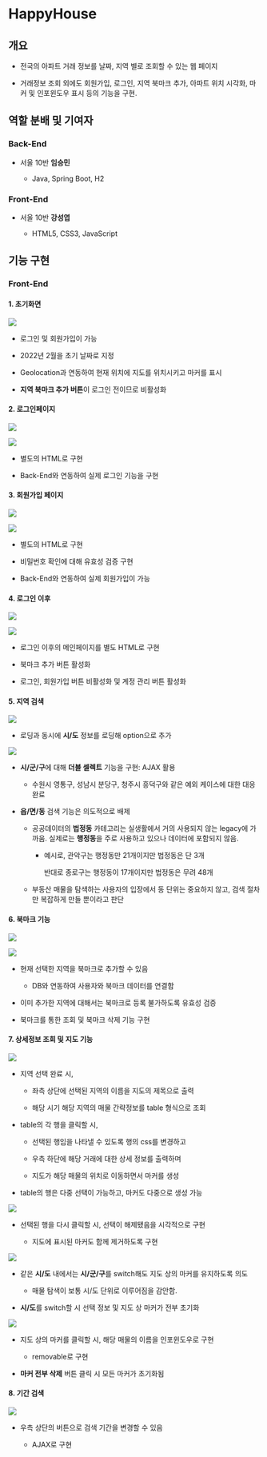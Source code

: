 # HappyHouse



## 개요

- 전국의 아파트 거래 정보를 날짜, 지역 별로 조회할 수 있는 웹 페이지

- 거래정보 조회 외에도 회원가입, 로그인, 지역 북마크 추가, 아파트 위치 시각화, 마커 및 인포윈도우 표시 등의 기능을 구현.



## 역할 분배 및 기여자



### Back-End

- 서울 10반 **임승민**
  
  - Java, Spring Boot, H2
  
  

### Front-End

- 서울 10반 **강성엽**
  
  - HTML5, CSS3, JavaScript



## 기능 구현



### Front-End

#### 1. 초기화면

![](img/01메인페이지.jpg)

- 로그인 및 회원가입이 가능

- 2022년 2월을 초기 날짜로 지정

- Geolocation과 연동하여 현재 위치에 지도를 위치시키고 마커를 표시

- **지역 북마크 추가 버튼**이 로그인 전이므로 비활성화



#### 2. 로그인페이지

![](img/02로그인페이지.jpg)

![](img/04계정%20유효성%20검증.jpg)

- 별도의 HTML로 구현

- Back-End와 연동하여 실제 로그인 기능을 구현



#### 3. 회원가입 페이지

![](img/03회원가입.jpg)

![](img/05비밀번호확인%20유효성%20검증.jpg)

- 별도의 HTML로 구현

- 비밀번호 확인에 대해 유효성 검증 구현

- Back-End와 연동하여 실제 회원가입이 가능



#### 4. 로그인 이후

![](img/06로그인%20완료.jpg)

![](img/07로그인%20완료.jpg)

- 로그인 이후의 메인페이지를 별도 HTML로 구현

- 북마크 추가 버튼 활성화

- 로그인, 회원가입 버튼 비활성화 및 계정 관리 버튼 활성화



#### 5. 지역 검색

![](img/더블셀렉트.jpg)

- 로딩과 동시에 **시/도** 정보를 로딩해 option으로 추가

![](img/08-1경기도,충청도%20예외케이스%20구현.jpg)

- **시/군/구**에 대해 **더블 셀렉트** 기능을 구현: AJAX 활용
  
  - 수원시 영통구, 성남시 분당구, 청주시 흥덕구와 같은 예외 케이스에 대한 대응 완료

- **읍/면/동** 검색 기능은 의도적으로 배제
  
  - 공공데이터의 **법정동** 카테고리는 실생활에서 거의 사용되지 않는 legacy에 가까움. 실제로는 **행정동**을 주로 사용하고 있으나 데이터에 포함되지 않음.
    
    - 예시로, 관악구는 행정동만 21개이지만 법정동은 단 3개
      
      반대로 종로구는 행정동이 17개이지만 법정동은 무려 48개
  
  - 부동산 매물을 탐색하는 사용자의 입장에서 동 단위는 중요하지 않고, 검색 절차만 복잡하게 만들 뿐이라고 판단



#### 6. 북마크 기능

![](img/09북마크추가.jpg)

![](img/09-1북마크%20중복추가%20금지.jpg)

- 현재 선택한 지역을 북마크로 추가할 수 있음
  
  - DB와 연동하여 사용자와 북마크 데이터를 연결함

- 이미 추가한 지역에 대해서는 북마크로 등록 불가하도록 유효성 검증

- 북마크를 통한 조회 및 북마크 삭제 기능 구현



#### 7. 상세정보 조회 및 지도 기능

![](img/10상세정보조회+다중마커선택+음영처리.jpg)

- 지역 선택 완료 시, 
  
  - 좌측 상단에 선택된 지역의 이름을 지도의 제목으로 출력
  
  - 해당 시기 해당 지역의 매물 간략정보를 table 형식으로 조회

- table의 각 행을 클릭할 시,
  
  - 선택된 행임을 나타낼 수 있도록 행의 css를 변경하고
  
  - 우측 하단에 해당 거래에 대한 상세 정보를 출력하며
  
  - 지도가 해당 매물의 위치로 이동하면서 마커를 생성

- table의 행은 다중 선택이 가능하고, 마커도 다중으로 생성 가능

![](img/12선택해제+마커삭제.jpg)

- 선택된 행을 다시 클릭할 시, 선택이 해제됐음을 시각적으로 구현
  
  - 지도에 표시된 마커도 함께 제거하도록 구현

![](img/13인접지역%20마커는%20남김.jpg)

- 같은 **시/도** 내에서는 **시/군/구**를 switch해도 지도 상의 마커를 유지하도록 의도
  
  - 매물 탐색이 보통 시/도 단위로 이루어짐을 감안함.

- **시/도**를 switch할 시 선택 정보 및 지도 상 마커가 전부 초기화

![](img/11인포윈도우.jpg)

- 지도 상의 마커를 클릭할 시, 해당 매물의 이름을 인포윈도우로 구현
  
  - removable로 구현

- **마커 전부 삭제** 버튼 클릭 시 모든 마커가 초기화됨



#### 8. 기간 검색

![](img/14기간shift시%20초기화.jpg)

- 우측 상단의 버튼으로 검색 기간을 변경할 수 있음
  
  - AJAX로 구현
